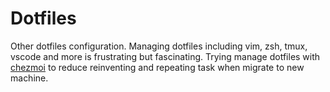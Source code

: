 # Dotfiles

Other dotfiles configuration. Managing dotfiles including vim, zsh, tmux, vscode and more is frustrating but fascinating. Trying manage dotfiles with [chezmoi](https://github.com/twpayne/chezmoi) to reduce reinventing and repeating task when migrate to new machine.
